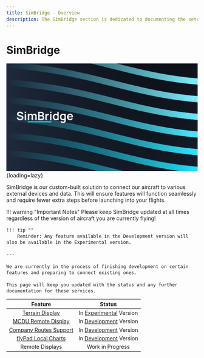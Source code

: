 ```yaml
---
title: SimBridge - Overview
description: The SimBridge section is dedicated to documenting the setup and use of the FlyByWire SimBridge. 
---
```


<link rel="stylesheet" href="../../stylesheets/toc-tables.css">
<style>
    .md-typeset h1 {
        display: none;
    }
</style>

# SimBridge

![SimBridge banner](assets/simbridge/simbridge.png){loading=lazy}

SimBridge is our custom-built solution to connect our aircraft to various external devices and data. This will ensure features will function seamlessly and 
require fewer extra steps before launching into your flights.



!!! warning "Important Notes"
    Please keep SimBridge updated at all times regardless of the version of aircraft you are currently flying!

    !!! tip ""
        Reminder: Any feature available in the Development version will also be available in the Experimental version.
    
    ---

    We are currently in the process of finishing development on certain features and preparing to connect existing ones. 
    
    This page will keep you updated with the status and any further documentation for these services.

|                                      Feature                                       |                                         Status                                          |
|:----------------------------------------------------------------------------------:|:---------------------------------------------------------------------------------------:|
|                           [Terrain Display](terrain.md)                            |                 In [Experimental](../fbw-a32nx/support/exp.md) Version                  |
|               [MCDU Remote Display](remote-displays/remote-mcdu.md)                | In [Development](../fbw-a32nx/fbw-versions.md#development-version-recommended) Version  |
|                        [Company Routes Support](coroute.md)                        | In [Development](../fbw-a32nx/fbw-versions.md#development-version-recommended) Version  |
| [flyPad Local Charts](../fbw-a32nx/feature-guides/flypados3/charts.md#local-files) | In [Development](../fbw-a32nx/fbw-versions.md#development-version-recommended) Version  |
|                                  Remote Displays                                   |                                    Work in Progress                                     |


